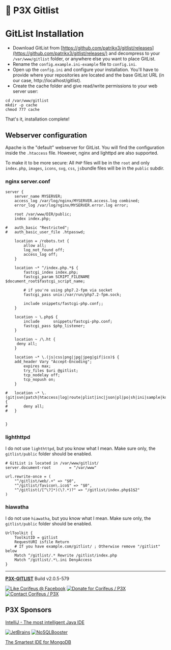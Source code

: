 [//]: #@corifeus-header

# 🤖 P3X Gitlist

                        
[//]: #@corifeus-header:end
# GitList Installation
* Download GitList from [https://github.com/patrikx3/gitlist/releases](https://github.com/patrikx3/gitlist/releases/) and decompress to your `/var/www/gitlist` folder, or anywhere else you want to place GitList.
* Rename the `config.example.ini-example` file to `config.ini`.
* Open up the `config.ini` and configure your installation. You'll have to provide where your repositories are located and the base GitList URL (in our case, http://localhost/gitlist).
* Create the cache folder and give read/write permissions to your web server user:

```
cd /var/www/gitlist
mkdir -p cache
chmod 777 cache
```

That's it, installation complete!

## Webserver configuration

Apache is the "default" webserver for GitList. You will find the configuration inside the `.htaccess` file. However, nginx and lighttpd are also supported.

To make it to be more secure:
All `PHP` files will be in the `root` and only `index.php`, `images`, `icons`, `svg`, `css`, `js`bundle files will be in the `public` subdir.

### nginx server.conf

```
server {
    server_name MYSERVER;
    access_log /var/log/nginx/MYSERVER.access.log combined;
    error_log /var/log/nginx/MYSERVER.error.log error;

    root /var/www/DIR/public;
    index index.php;

#   auth_basic "Restricted";
#   auth_basic_user_file .htpasswd;

    location = /robots.txt {
        allow all;
        log_not_found off;
        access_log off;
    }

    location ~* ^/index.php.*$ {
        fastcgi_index index.php;
        fastcgi_param SCRIPT_FILENAME $document_root$fastcgi_script_name;

        # if you're using php7.2-fpm via socket
        fastcgi_pass unix:/var/run/php7.2-fpm.sock;

        include snippets/fastcgi-php.conf;;
    }

    location ~ \.php$ {
    	include      snippets/fastcgi-php.conf;
    	fastcgi_pass $php_listener;
    }
    
    location ~ /\.ht {
     deny all;
    }	

    location ~* \.(js|css|png|jpg|jpeg|gif|ico)$ {
    add_header Vary "Accept-Encoding";
        expires max;
        try_files $uri @gitlist;
        tcp_nodelay off;
        tcp_nopush on;
    }

#   location ~* \.(git|svn|patch|htaccess|log|route|plist|inc|json|pl|po|sh|ini|sample|kdev4)$ {
#       deny all;
#   }

 
}
```



### lighthttpd

I do not use `lighthttpd`, but you know what I mean. Make sure only, the `gitlist/public` folder should be enabled.

```
# GitList is located in /var/www/gitlist/
server.document-root        = "/var/www"

url.rewrite-once = (
    "^/gitlist/web/.+" => "$0",
    "^/gitlist/favicon\.ico$" => "$0",
    "^/gitlist(/[^\?]*)(\?.*)?" => "/gitlist/index.php$1$2"
)
```

### hiawatha

I do not use `hiawatha`, but you know what I mean. Make sure only, the `gitlist/public` folder should be enabled.


```
UrlToolkit {
    ToolkitID = gitlist
    RequestURI isfile Return
    # If you have example.com/gitlist/ ; Otherwise remove "/gitlist" below
    Match ^/gitlist/.* Rewrite /gitlist/index.php
    Match ^/gitlist/.*\.ini DenyAccess
}
```

[//]: #@corifeus-footer

---

[**P3X-GITLIST**](https://pages.corifeus.com/gitlist) Build v2.0.5-579 

[![Like Corifeus @ Facebook](https://img.shields.io/badge/LIKE-Corifeus-3b5998.svg)](https://www.facebook.com/corifeus.software) [![Donate for Corifeus / P3X](https://img.shields.io/badge/Donate-Corifeus-003087.svg)](https://www.paypal.com/cgi-bin/webscr?cmd=_s-xclick&hosted_button_id=QZVM4V6HVZJW6)  [![Contact Corifeus / P3X](https://img.shields.io/badge/Contact-P3X-ff9900.svg)](https://www.patrikx3.com/en/front/contact) 


## P3X Sponsors

[IntelliJ - The most intelligent Java IDE](https://www.jetbrains.com)
  
[![JetBrains](https://cdn.corifeus.com/assets/svg/jetbrains-logo.svg)](https://www.jetbrains.com/) [![NoSQLBooster](https://cdn.corifeus.com/assets/png/nosqlbooster-70x70.png)](https://www.nosqlbooster.com/)

[The Smartest IDE for MongoDB](https://www.nosqlbooster.com)
  
  
 

[//]: #@corifeus-footer:end